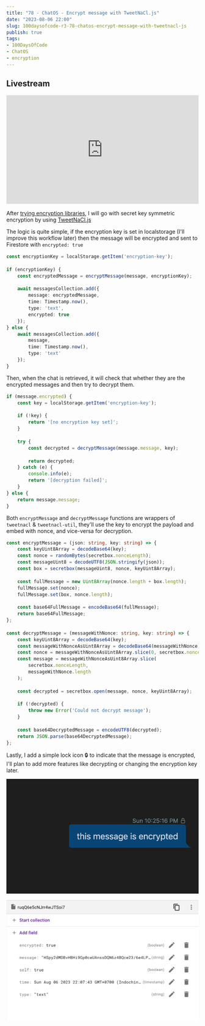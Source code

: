 ```yaml
---
title: "78 - ChatOS - Encrypt message with TweetNaCl.js"
date: "2023-08-06 22:00"
slug: 100daysofcode-r3-78-chatos-encrypt-message-with-tweetnacl-js
publish: true
tags:
- 100DaysOfCode
- ChatOS
- encryption
---
```


## Livestream

<iframe width="100%" style="aspect-ratio: 16 / 9;" src="https://www.youtube.com/embed/U3mHOdgJDgc" title="YouTube video player" frameborder="0" allow="accelerometer; autoplay; clipboard-write; encrypted-media; gyroscope; picture-in-picture; web-share" allowfullscreen></iframe>

After [trying encryption libraries](1-Projects/100DaysOfCode-R3/77%20-%20ChatOS%20-%20Trying%20encryption%20libraries.md), I will go with secret key symmetric encryption by using [TweetNaCl.js](https://tweetnacl.js.org)

The logic is quite simple, if the encryption key is set in localstorage (I'll improve this workflow later) then the message will be encrypted and sent to Firestore with `encrypted: true`

```typescript
const encryptionKey = localStorage.getItem('encryption-key');

if (encryptionKey) {
    const encryptedMessage = encryptMessage(message, encryptionKey);

    await messagesCollection.add({
        message: encryptedMessage,
        time: Timestamp.now(),
        type: 'text',
        encrypted: true
    });
} else {
    await messagesCollection.add({
        message,
        time: Timestamp.now(),
        type: 'text'
    });
}
```

Then, when the chat is retrieved, it will check that whether they are the encrypted messages and then try to decrypt them.

```typescript
if (message.encrypted) {
    const key = localStorage.getItem('encryption-key');

    if (!key) {
        return '[no encryption key set]';
    }

    try {
        const decrypted = decryptMessage(message.message, key);

        return decrypted;
    } catch (e) {
        console.info(e);
        return '[decryption failed]';
    }
} else {
    return message.message;
}
```

Both `encryptMessage` and `decryptMessage` functions are wrappers of `tweetnacl` & `tweetnacl-util`, they'll use the key to encrypt the payload and embed with nonce, and vice-versa for decryption.

```typescript
const encryptMessage = (json: string, key: string) => {
    const keyUint8Array = decodeBase64(key);
    const nonce = randomBytes(secretbox.nonceLength);
    const messageUint8 = decodeUTF8(JSON.stringify(json));
    const box = secretbox(messageUint8, nonce, keyUint8Array);

    const fullMessage = new Uint8Array(nonce.length + box.length);
    fullMessage.set(nonce);
    fullMessage.set(box, nonce.length);

    const base64FullMessage = encodeBase64(fullMessage);
    return base64FullMessage;
};

const decryptMessage = (messageWithNonce: string, key: string) => {
    const keyUint8Array = decodeBase64(key);
    const messageWithNonceAsUint8Array = decodeBase64(messageWithNonce);
    const nonce = messageWithNonceAsUint8Array.slice(0, secretbox.nonceLength);
    const message = messageWithNonceAsUint8Array.slice(
        secretbox.nonceLength,
        messageWithNonce.length
    );
    
    const decrypted = secretbox.open(message, nonce, keyUint8Array);
    
    if (!decrypted) {
        throw new Error('Could not decrypt message');
    }
    
    const base64DecryptedMessage = encodeUTF8(decrypted);
    return JSON.parse(base64DecryptedMessage);
};
```

Lastly, I add a simple lock icon 🔒 to indicate that the message is encrypted, I'll plan to add more features like decrypting or changing the encryption key later.

![](1-Projects/100DaysOfCode-R3/attachments/78%20-%20ChatOS%20-%20Encrypt%20message%20with%20TweetNaCl.js.png)

![](1-Projects/100DaysOfCode-R3/attachments/78%20-%20ChatOS%20-%20Encrypt%20message%20with%20TweetNaCl.js-1.png)